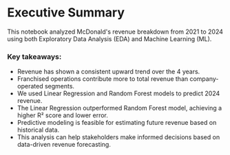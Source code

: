 # Executive Summary
This notebook analyzed McDonald's revenue breakdown from 2021 to 2024 using both Exploratory Data Analysis (EDA) and Machine Learning (ML).

### Key takeaways:

* Revenue has shown a consistent upward trend over the 4 years.
* Franchised operations contribute more to total revenue than company-operated segments.
* We used Linear Regression and Random Forest models to predict 2024 revenue.
* The Linear Regression outperformed Random Forest model, achieving a higher R² score and lower error.
* Predictive modeling is feasible for estimating future revenue based on historical data.
* This analysis can help stakeholders make informed decisions based on data-driven revenue forecasting.
